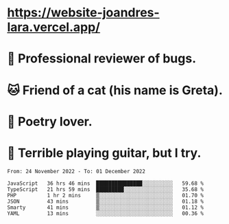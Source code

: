# https://website-joandres-lara.vercel.app/
# 🐛 Professional reviewer of bugs.
# 🐱 Friend of a cat (his name is Greta).
# 📜 Poetry lover.
# 🎸 Terrible playing guitar, but I try.

<!--START_SECTION:waka-->

```text
From: 24 November 2022 - To: 01 December 2022

JavaScript   36 hrs 46 mins  ███████████████░░░░░░░░░░   59.68 %
TypeScript   21 hrs 59 mins  █████████░░░░░░░░░░░░░░░░   35.68 %
PHP          1 hr 2 mins     ▒░░░░░░░░░░░░░░░░░░░░░░░░   01.70 %
JSON         43 mins         ▒░░░░░░░░░░░░░░░░░░░░░░░░   01.18 %
Smarty       41 mins         ▒░░░░░░░░░░░░░░░░░░░░░░░░   01.12 %
YAML         13 mins         ░░░░░░░░░░░░░░░░░░░░░░░░░   00.36 %
```

<!--END_SECTION:waka-->
